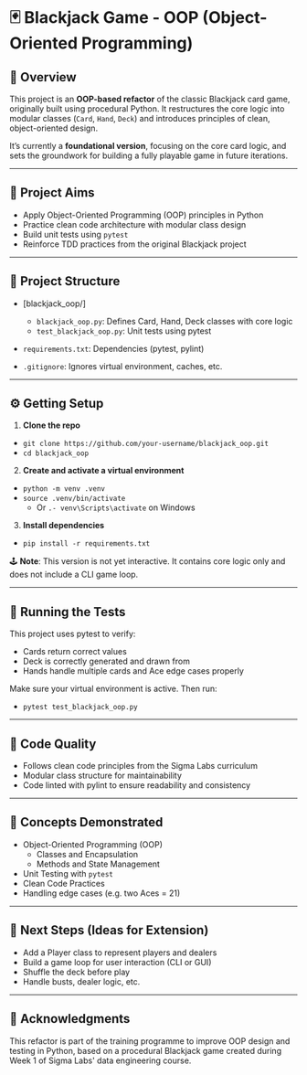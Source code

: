 # 🃏 Blackjack Game - OOP (Object-Oriented Programming)

## 🧾 Overview

This project is an **OOP-based refactor** of the classic Blackjack card game, originally built using procedural Python. It restructures the core logic into modular classes (`Card`, `Hand`, `Deck`) and introduces principles of clean, object-oriented design. 

It’s currently a **foundational version**, focusing on the core card logic, and sets the groundwork for building a fully playable game in future iterations.

---

## 🎯 Project Aims

- Apply Object-Oriented Programming (OOP) principles in Python
- Practice clean code architecture with modular class design
- Build unit tests using `pytest`
- Reinforce TDD practices from the original Blackjack project

---

## 📁 Project Structure

- [blackjack_oop/]
  - `blackjack_oop.py`: Defines Card, Hand, Deck classes with core logic
  - `test_blackjack_oop.py`: Unit tests using pytest

- `requirements.txt`: Dependencies (pytest, pylint)
- `.gitignore`: Ignores virtual environment, caches, etc.

--- 

## ⚙️ Getting Setup

1. **Clone the repo**
  - `git clone https://github.com/your-username/blackjack_oop.git`
  - `cd blackjack_oop`

2. **Create and activate a virtual environment**
  - `python -m venv .venv`
  - `source .venv/bin/activate`  
    - Or `.- venv\Scripts\activate` on Windows

3. **Install dependencies**
  - `pip install -r requirements.txt`

🕹️ **Note**: This version is not yet interactive. It contains core logic only and does not include a CLI game loop.

---

## 🧪 Running the Tests

This project uses pytest to verify:
- Cards return correct values
- Deck is correctly generated and drawn from
- Hands handle multiple cards and Ace edge cases properly

Make sure your virtual environment is active. Then run:
- `pytest test_blackjack_oop.py`

--- 

## 🧼 Code Quality
- Follows clean code principles from the Sigma Labs curriculum
- Modular class structure for maintainability
- Code linted with pylint to ensure readability and consistency

---

## 🧠 Concepts Demonstrated

- Object-Oriented Programming (OOP)
  - Classes and Encapsulation
  - Methods and State Management
- Unit Testing with `pytest`
- Clean Code Practices
- Handling edge cases (e.g. two Aces = 21)

--- 

## 🚀 Next Steps (Ideas for Extension)

- Add a Player class to represent players and dealers
- Build a game loop for user interaction (CLI or GUI)
- Shuffle the deck before play
- Handle busts, dealer logic, etc.

--- 

## 🙌 Acknowledgments
This refactor is part of the training programme to improve OOP design and testing in Python, based on a procedural Blackjack game created during Week 1 of Sigma Labs' data engineering course.
